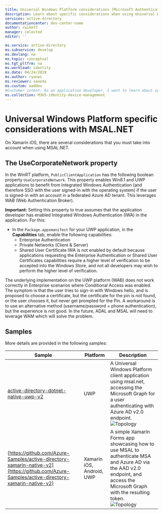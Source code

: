 ```yaml
---
title: Universal Windows Platform considerations (Microsoft Authentication Library for .NET) | Azure
description: Learn about specific considerations when using Universal Windows Platform with the Microsoft Authentication Library for .NET (MSAL.NET).
services: active-directory
documentationcenter: dev-center-name
author: rwike77
manager: celested
editor: ''

ms.service: active-directory
ms.subservice: develop
ms.devlang: na
ms.topic: conceptual
ms.tgt_pltfrm: na
ms.workload: identity
ms.date: 04/24/2019
ms.author: ryanwi
ms.reviewer: saeeda
ms.custom: aaddev
#Customer intent: As an application developer, I want to learn about specific considerations when using Universal Windows Platform and MSAL.NET so I can decide if this platform meets my application development needs and requirements.
ms.collection: M365-identity-device-management
---
```


# Universal Windows Platform specific considerations with MSAL.NET
On Xamarin iOS, there are several considerations that you must take into account when using MSAL.NET.

## The UseCorporateNetwork property
In the WinRT platform, `PublicClientApplication` has the following boolean property ``UseCorporateNetwork``. This property enables Win8.1 and UWP applications to benefit from Integrated Windows Authentication (and therefore SSO with the user signed-in with the operating system) if the user is signed-in with an account in a federated Azure AD tenant. This leverages WAB (Web Authentication Broker). 

**Important:**
Setting this property to true assumes that the application developer has enabled Integrated Windows Authentication (IWA) in the application. For this:
- In the ``Package.appxmanifest`` for your UWP application, in the **Capabilities** tab, enable the following capabilities:
	- Enterprise Authentication
	- Private Networks (Client & Server)
	- Shared User Certificate
IWA is not enabled by default because applications requesting the Enterprise Authentication or Shared User Certificates capabilities require a higher level of verification to be accepted into the Windows Store, and not all developers may wish to perform the higher level of verification. 

The underlying implementation on the UWP platform (WAB) does not work correctly in Enterprise scenarios where Conditional Access was enabled. The symptom is that the user tries to sign-in with Windows hello, and is proposed to choose a certificate, but the certificate for the pin is not found, or the user chooses it, but never get prompted for the Pin. A workaround is to use an alternative method (username/password + phone authentication), but the experience is not good. In the future, ADAL and MSAL will need to leverage WAM which will solve the problem.


## Samples
More details are provided in the following samples:

Sample | Platform | Description 
|------ | -------- | -----------|
|[active-directory-dotnet-native-uwp-v2](https://github.com/azure-samples/active-directory-dotnet-native-uwp-v2) | UWP | A Universal Windows Platform client application using msal.net, accessing the Microsoft Graph for a user authenticating with Azure AD v2.0 endpoint. <br>![Topology](/medioa/msal-net-uwp-consideratoins/topology-native-uwp.png)|
|[https://github.com/Azure-Samples/active-directory-xamarin-native-v2](https://github.com/Azure-Samples/active-directory-xamarin-native-v2) | Xamarin iOS, Android, UWP | A simple Xamarin Forms app showcasing how to use MSAL to authenticate MSA and Azure AD via the AAD v2.0 endpoint, and access the Microsoft Graph with the resulting token. <br>![Topology](https://github.com/Azure-Samples/active-directory-xamarin-native-v2/blob/master/ReadmeFiles/topology-xamarin-native.png)|